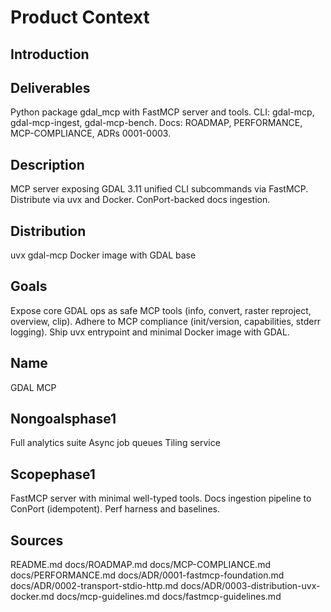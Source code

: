# Product Context
## Introduction


## Deliverables
Python package gdal_mcp with FastMCP server and tools.
CLI: gdal-mcp, gdal-mcp-ingest, gdal-mcp-bench.
Docs: ROADMAP, PERFORMANCE, MCP-COMPLIANCE, ADRs 0001-0003.

## Description
MCP server exposing GDAL 3.11 unified CLI subcommands via FastMCP. Distribute via uvx and Docker. ConPort-backed docs ingestion.

## Distribution
uvx gdal-mcp
Docker image with GDAL base

## Goals
Expose core GDAL ops as safe MCP tools (info, convert, raster reproject, overview, clip).
Adhere to MCP compliance (init/version, capabilities, stderr logging).
Ship uvx entrypoint and minimal Docker image with GDAL.

## Name
GDAL MCP

## Nongoalsphase1
Full analytics suite
Async job queues
Tiling service

## Scopephase1
FastMCP server with minimal well-typed tools.
Docs ingestion pipeline to ConPort (idempotent).
Perf harness and baselines.

## Sources
README.md
docs/ROADMAP.md
docs/MCP-COMPLIANCE.md
docs/PERFORMANCE.md
docs/ADR/0001-fastmcp-foundation.md
docs/ADR/0002-transport-stdio-http.md
docs/ADR/0003-distribution-uvx-docker.md
docs/mcp-guidelines.md
docs/fastmcp-guidelines.md

